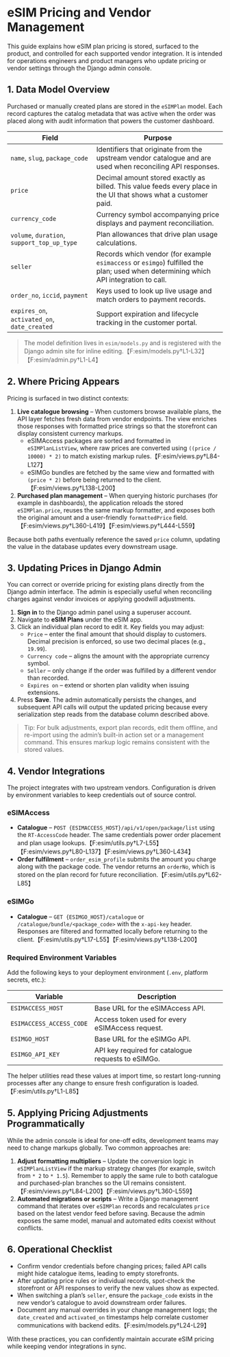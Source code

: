 # eSIM Pricing and Vendor Management

This guide explains how eSIM plan pricing is stored, surfaced to the product, and controlled for each supported vendor integration. It is intended for operations engineers and product managers who update pricing or vendor settings through the Django admin console.

## 1. Data Model Overview

Purchased or manually created plans are stored in the `eSIMPlan` model. Each record captures the catalog metadata that was active when the order was placed along with audit information that powers the customer dashboard.

| Field | Purpose |
| --- | --- |
| `name`, `slug`, `package_code` | Identifiers that originate from the upstream vendor catalogue and are used when reconciling API responses. |
| `price` | Decimal amount stored exactly as billed. This value feeds every place in the UI that shows what a customer paid. |
| `currency_code` | Currency symbol accompanying price displays and payment reconciliation. |
| `volume`, `duration`, `support_top_up_type` | Plan allowances that drive plan usage calculations. |
| `seller` | Records which vendor (for example `esimaccess` or `esimgo`) fulfilled the plan; used when determining which API integration to call. |
| `order_no`, `iccid`, `payment` | Keys used to look up live usage and match orders to payment records. |
| `expires_on`, `activated_on`, `date_created` | Support expiration and lifecycle tracking in the customer portal. |

> The model definition lives in `esim/models.py` and is registered with the Django admin site for inline editing.【F:esim/models.py†L1-L32】【F:esim/admin.py†L1-L4】

## 2. Where Pricing Appears

Pricing is surfaced in two distinct contexts:

1. **Live catalogue browsing** – When customers browse available plans, the API layer fetches fresh data from vendor endpoints. The view enriches those responses with formatted price strings so that the storefront can display consistent currency markups.
   * eSIMAccess packages are sorted and formatted in `eSIMPlanListView`, where raw prices are converted using `((price / 10000) * 2)` to match existing markup rules.【F:esim/views.py†L84-L127】
   * eSIMGo bundles are fetched by the same view and formatted with `(price * 2)` before being returned to the client.【F:esim/views.py†L138-L200】
2. **Purchased plan management** – When querying historic purchases (for example in dashboards), the application reloads the stored `eSIMPlan.price`, reuses the same markup formatter, and exposes both the original amount and a user-friendly `formattedPrice` field.【F:esim/views.py†L360-L419】【F:esim/views.py†L444-L559】

Because both paths eventually reference the saved `price` column, updating the value in the database updates every downstream usage.

## 3. Updating Prices in Django Admin

You can correct or override pricing for existing plans directly from the Django admin interface. The admin is especially useful when reconciling charges against vendor invoices or applying goodwill adjustments.

1. **Sign in** to the Django admin panel using a superuser account.
2. Navigate to **eSIM Plans** under the eSIM app.
3. Click an individual plan record to edit it. Key fields you may adjust:
   * `Price` – enter the final amount that should display to customers. Decimal precision is enforced, so use two decimal places (e.g., `19.99`).
   * `Currency code` – aligns the amount with the appropriate currency symbol.
   * `Seller` – only change if the order was fulfilled by a different vendor than recorded.
   * `Expires on` – extend or shorten plan validity when issuing extensions.
4. Press **Save**. The admin automatically persists the changes, and subsequent API calls will output the updated pricing because every serialization step reads from the database column described above.

> Tip: For bulk adjustments, export plan records, edit them offline, and re-import using the admin’s built-in action set or a management command. This ensures markup logic remains consistent with the stored values.

## 4. Vendor Integrations

The project integrates with two upstream vendors. Configuration is driven by environment variables to keep credentials out of source control.

### eSIMAccess

* **Catalogue** – `POST {ESIMACCESS_HOST}/api/v1/open/package/list` using the `RT-AccessCode` header. The same credentials power order placement and plan usage lookups.【F:esim/utils.py†L7-L55】【F:esim/views.py†L80-L137】【F:esim/views.py†L360-L434】
* **Order fulfilment** – `order_esim_profile` submits the amount you charge along with the package code. The vendor returns an `orderNo`, which is stored on the plan record for future reconciliation.【F:esim/utils.py†L62-L85】

### eSIMGo

* **Catalogue** – `GET {ESIMGO_HOST}/catalogue` or `/catalogue/bundle/<package_code>` with the `x-api-key` header. Responses are filtered and formatted locally before returning to the client.【F:esim/utils.py†L17-L55】【F:esim/views.py†L138-L200】

### Required Environment Variables

Add the following keys to your deployment environment (`.env`, platform secrets, etc.):

| Variable | Description |
| --- | --- |
| `ESIMACCESS_HOST` | Base URL for the eSIMAccess API. |
| `ESIMACCESS_ACCESS_CODE` | Access token used for every eSIMAccess request. |
| `ESIMGO_HOST` | Base URL for the eSIMGo API. |
| `ESIMGO_API_KEY` | API key required for catalogue requests to eSIMGo. |

The helper utilities read these values at import time, so restart long-running processes after any change to ensure fresh configuration is loaded.【F:esim/utils.py†L1-L85】

## 5. Applying Pricing Adjustments Programmatically

While the admin console is ideal for one-off edits, development teams may need to change markups globally. Two common approaches are:

1. **Adjust formatting multipliers** – Update the conversion logic in `eSIMPlanListView` if the markup strategy changes (for example, switch from `* 2` to `* 1.5`). Remember to apply the same rule to both catalogue and purchased-plan branches so the UI remains consistent.【F:esim/views.py†L84-L200】【F:esim/views.py†L360-L559】
2. **Automated migrations or scripts** – Write a Django management command that iterates over `eSIMPlan` records and recalculates `price` based on the latest vendor feed before saving. Because the admin exposes the same model, manual and automated edits coexist without conflicts.

## 6. Operational Checklist

* Confirm vendor credentials before changing prices; failed API calls might hide catalogue items, leading to empty storefronts.
* After updating price rules or individual records, spot-check the storefront or API responses to verify the new values show as expected.
* When switching a plan’s `seller`, ensure the `package_code` exists in the new vendor’s catalogue to avoid downstream order failures.
* Document any manual overrides in your change management logs; the `date_created` and `activated_on` timestamps help correlate customer communications with backend edits.【F:esim/models.py†L24-L29】

With these practices, you can confidently maintain accurate eSIM pricing while keeping vendor integrations in sync.
